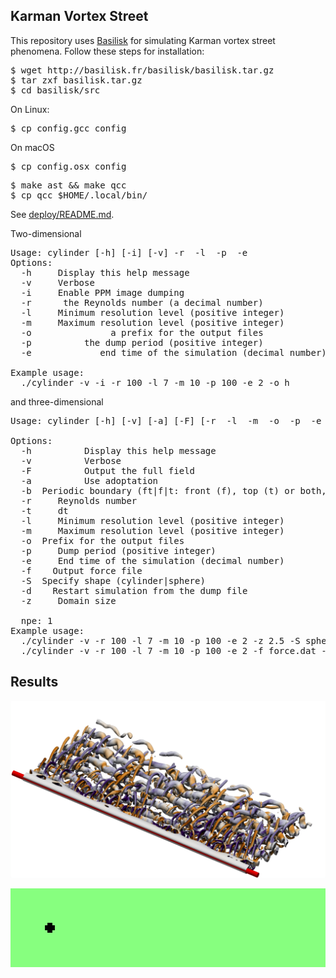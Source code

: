 <h2>Karman Vortex Street</h2>

This repository uses
[Basilisk](http://basilisk.fr/src/INSTALL)
for simulating Karman vortex street phenomena. Follow these steps for
installation:

<pre>
$ wget http://basilisk.fr/basilisk/basilisk.tar.gz
$ tar zxf basilisk.tar.gz
$ cd basilisk/src
</pre>

On Linux:
<pre>
$ cp config.gcc config
</pre>

On macOS
<pre>
$ cp config.osx config
</pre>

<pre>
$ make ast && make qcc
$ cp qcc $HOME/.local/bin/
</pre>

See [deploy/README.md](deploy/README.md).

Two-dimensional
<pre>
Usage: cylinder [-h] [-i] [-v] -r <Reynolds number> -l <resolution level> -p <dump period> -e <end time>
Options:
  -h     Display this help message
  -v     Verbose
  -i     Enable PPM image dumping
  -r <Reynolds number>     the Reynolds number (a decimal number)
  -l <num>    Minimum resolution level (positive integer)
  -m <num>    Maximum resolution level (positive integer)
  -o <preifx>              a prefix for the output files
  -p <dump period>         the dump period (positive integer)
  -e <end time>            end time of the simulation (decimal number)

Example usage:
  ./cylinder -v -i -r 100 -l 7 -m 10 -p 100 -e 2 -o h
</pre>
and three-dimensional
<pre>
Usage: cylinder [-h] [-v] [-a] [-F] [-r <Reynolds number> -l <resolution level> -m <maximum resolution level> -o <prefix> -p <dump period> -e <end time> -f <force file> -S cylinder|sphere -z <domain size> [-b <boundaries>] [-d <dump file>]

Options:
  -h          Display this help message
  -v          Verbose
  -F          Output the full field
  -a          Use adoptation
  -b <string> Periodic boundary (ft|f|t: front (f), top (t) or both, default is symmetric boundary)
  -r <num>    Reynolds number
  -t <num>    dt
  -l <num>    Minimum resolution level (positive integer)
  -m <num>    Maximum resolution level (positive integer)
  -o <string> Prefix for the output files
  -p <num>    Dump period (positive integer)
  -e <num>    End time of the simulation (decimal number)
  -f <file>   Output force file
  -S <string> Specify shape (cylinder|sphere)
  -d <file>   Restart simulation from the dump file
  -z <num>    Domain size

  npe: 1
Example usage:
  ./cylinder -v -r 100 -l 7 -m 10 -p 100 -e 2 -z 2.5 -S sphere
  ./cylinder -v -r 100 -l 7 -m 10 -p 100 -e 2 -f force.dat -z 2.5 -S cylinder -o h -b t
</pre>


<h2>Results</h2>

<p align="center"><img src="img/worms.png"/></p>
<p align="center"><img src="img/karman.gif"/></p>
